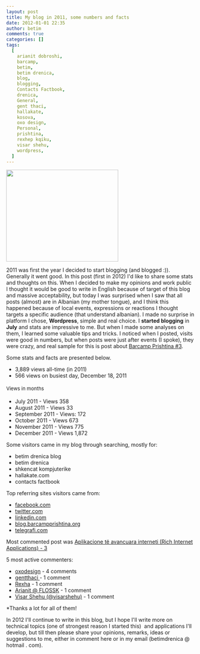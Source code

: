 ```yaml
---
layout: post
title: My blog in 2011, some numbers and facts
date: 2012-01-01 22:35
author: betim
comments: true
categories: []
tags:
  [
    arianit dobroshi,
    barcamp,
    betim,
    betim drenica,
    blog,
    blogging,
    Contacts Factbook,
    drenica,
    General,
    gent thaci,
    hallakate,
    kosova,
    oxo design,
    Personal,
    prishtina,
    rexhep kqiku,
    visar shehu,
    wordpress,
  ]
---
```


<a href="http://blog.betimdrenica.com/wp-content/uploads/2012/01/betimdrenica-blog.png"><img class="aligncenter size-medium wp-image-260" title="blogging..." src="http://blog.betimdrenica.com/wp-content/uploads/2012/01/betimdrenica-blog.png?w=300" alt="" width="300" height="246" /></a>

2011 was first the year I decided to start blogging (and blogged :)). Generally it went good. In this post (first in 2012) I'd like to share some stats and thoughts on this. When I decided to make my opinions and work public I thought it would be good to write in English because of target of this blog and massive acceptability, but today I was surprised when I saw that all posts (almost) are in Albanian (my mother tongue), and I think this happened because of local events, expressions or reactions I thought targets a specific audience (that understand albanian). I made no surprise in platform I chose, <strong>Wordpress</strong>, simple and real choice. I <strong>started blogging</strong> in <strong>July</strong> and stats are impressive to me. <!--more-->But when I made some analyses on them, I learned some valuable tips and tricks. I noticed when I posted, visits were good in numbers, but when posts were just after events (I spoke), they were crazy, and real sample for this is post about <a title="Barcamp Prishtina #3" href="http://betimdrenica.wordpress.com/2011/12/01/barcamp-prishtina-3/" target="_blank">Barcamp Prishtina #3</a>.

Some stats and facts are presented below.

<ul>
	<li>3,889 views all-time (in 2011)</li>
	<li>566 views on busiest day, December 18, 2011</li>
</ul>
<div><span style="font-size:small;"><span style="line-height:24px;">Views in months</span></span></div>
<ul>
	<li>July 2011 - Views 358</li>
	<li>August 2011 - Views 33</li>
	<li>September 2011 - Views: 172</li>
	<li>October 2011 - Views 673</li>
	<li>November 2011 - Views 775</li>
	<li>December 2011 - Views 1,872</li>
</ul>
Some visitors came in my blog through searching, mostly for:
<ul>
	<li>betim drenica blog</li>
	<li>betim drenica</li>
	<li>shkencat kompjuterike</li>
	<li>hallakate.com</li>
	<li>contacts factbook</li>
</ul>
Top referring sites visitors came from:
<ul>
	<li><a href="http://facebook.com/" target="_blank">facebook.com</a></li>
	<li><a href="http://twitter.com/" target="_blank">twitter.com</a></li>
	<li><a href="http://linkedin.com/" target="_blank">linkedin.com</a></li>
	<li><a href="http://blog.barcampprishtina.org/" target="_blank">blog.barcampprishtina.org</a></li>
	<li><a href="http://telegrafi.com/" target="_blank">telegrafi.com</a></li>
</ul>
Most commented post was <a href="http://betimdrenica.wordpress.com/2011/07/17/aplikacione-te-avancuara-interneti-3/" target="_blank">Aplikacione të avancuara interneti (Rich Internet Applications) - 3</a>

5 most active commenters:

<ul>
	<li><a href="http://twitter.com/oxodesign">oxodesign</a> - 4 comments</li>
	<li><a href="http://gentt.wordpress.com/" target="_blank">gentthaci </a>- 1 comment</li>
	<li><a href="http://rkqiku.wordpress.com/" target="_blank">Rexha</a> - 1 comment</li>
	<li><a href="http://arianit2.wordpress.com/" target="_blank">Arianit @ FLOSSK</a> - 1 comment</li>
	<li><a href="http://twitter.com/visarshehu" target="_blank">Visar Shehu (@visarshehu)</a> - 1 comment</li>
</ul>
*Thanks a lot for all of them!

In 2012 I'll continue to write in this blog, but I hope I'll write more on technical topics (one of strongest reason I started this)  and applications I'll develop, but till then please share your opinions, remarks, ideas or suggestions to me, either in comment here or in my email (betimdrenica @ hotmail . com).
